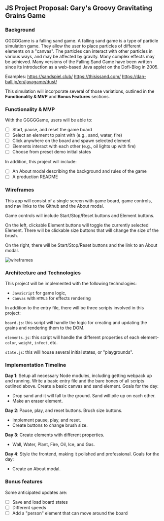 ## JS Project Proposal: Gary's Groovy Gravitating Grains Game

### Background

GGGGGame is a falling sand game. A falling sand game is a type of particle simulation game. They allow the user to place particles of different elements on a "canvas". The particles can interact with other particles in various ways, and may be affected by gravity. Many complex effects may be achieved. Many versions of the Falling Sand Game have been written since its introduction as a web-based Java applet on the Dofi-Blog in 2005.

Examples: 
https://sandspiel.club/
https://thisissand.com/
https://dan-ball.jp/en/javagame/dust/

This simulation will incorporate several of those variations, outlined in the **Functionality & MVP** and **Bonus Features** sections.  

### Functionality & MVP  

With the GGGGGame, users will be able to:

- [ ] Start, pause, and reset the game board
- [ ] Select an element to paint with (e.g., sand, water, fire)
- [ ] Click anywhere on the board and spawn selected element
- [ ] Elements interact with each other (e.g., oil lights up with fire)
- [ ] Choose from preset demo initial states

In addition, this project will include:

- [ ] An About modal describing the background and rules of the game
- [ ] A production README

### Wireframes

This app will consist of a single screen with game board, game controls, and nav links to the Github and the About modal. 

Game controls will include Start/Stop/Reset buttons and Element buttons.  

On the left, clickable Element buttons will toggle the currently selected Element. There will be clickable size buttons that will change the size of the brush.

On the right, there will be Start/Stop/Reset buttons and the link to an About modal.

![wireframes](https://i.imgur.com/J55TB1r.png)

### Architecture and Technologies

This project will be implemented with the following technologies:

- `JavaScript` for game logic,
- `Canvas` with `HTML5` for effects rendering

In addition to the entry file, there will be three scripts involved in this project:

`board.js`: this script will handle the logic for creating and updating the grains and rendering them to the DOM.

`elements.js`: this script will handle the different properties of each element- `color`, `weight`, `infect`, etc.

`state.js`: this will house several initial states, or "playgrounds".

### Implementation Timeline

**Day 1**: Setup all necessary Node modules, including getting webpack up and running. Write a basic entry file and the bare bones of all scripts outlined above. Create a basic canvas and sand element. Goals for the day:

- Drop sand and it will fall to the ground. Sand will pile up on each other.
- Make an eraser element.

**Day 2**: Pause, play, and reset buttons. Brush size buttons.

- Implement pause, play, and reset.
- Create buttons to change brush size.

**Day 3**: Create elements with different properties.

- Wall, Water, Plant, Fire, Oil, Ice, and Gas.

**Day 4**: Style the frontend, making it polished and professional.  Goals for the day:

- Create an About modal.


### Bonus features

Some anticipated updates are:

- [ ] Save and load board states
- [ ] Different speeds
- [ ] Add a "person" element that can move around the board